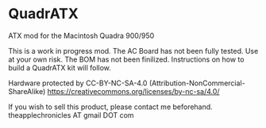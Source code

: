 # QuadrATX
ATX mod for the Macintosh Quadra 900/950

This is a work in progress mod. The AC Board has not been fully tested. Use at your own risk.
The BOM has not been finilized. 
Instructions on how to build a QuadrATX kit will follow. 

Hardware protected by CC-BY-NC-SA-4.0 (Attribution-NonCommercial-ShareAlike)
https://creativecommons.org/licenses/by-nc-sa/4.0/

If you wish to sell this product, please contact me beforehand. 
theapplechronicles AT gmail DOT com
